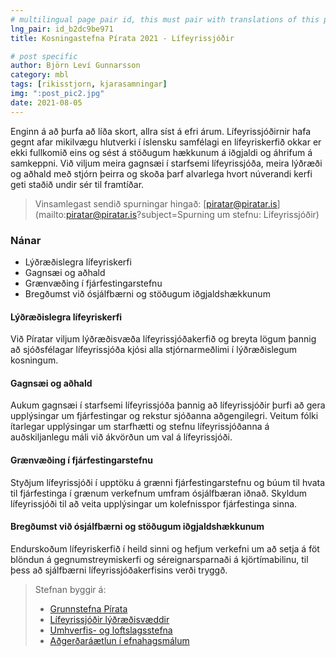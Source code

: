 ```yaml
---
# multilingual page pair id, this must pair with translations of this page. (This name must be unique)
lng_pair: id_b2dc9be971
title: Kosningastefna Pírata 2021 - Lífeyrissjóðir

# post specific
author: Björn Leví Gunnarsson
category: mbl
tags: [rikisstjorn, kjarasamningar]
img: ":post_pic2.jpg"
date: 2021-08-05
---
```


Enginn á að þurfa að líða skort, allra síst á efri árum. Lífeyrissjóðirnir hafa gegnt afar mikilvægu hlutverki í íslensku samfélagi en lífeyriskerfið okkar er ekki fullkomið eins og sést á stöðugum hækkunum á iðgjaldi og áhrifum á samkeppni. Við viljum meira gagnsæi í starfsemi lífeyrissjóða, meira lýðræði og aðhald með stjórn þeirra og skoða þarf alvarlega hvort núverandi kerfi geti staðið undir sér til framtíðar.

> Vinsamlegast sendið spurningar hingað: [piratar@piratar.is](mailto:piratar@piratar.is?subject=Spurning um stefnu: Lífeyrissjóðir)

### Nánar 
- Lýðræðislegra lífeyriskerfi 
- Gagnsæi og aðhald 
- Grænvæðing í fjárfestingarstefnu 
- Bregðumst við ósjálfbærni og stöðugum iðgjaldshækkunum

#### Lýðræðislegra lífeyriskerfi 
Við Píratar viljum lýðræðisvæða lífeyrissjóðakerfið og breyta lögum þannig að sjóðsfélagar lífeyrissjóða kjósi alla stjórnarmeðlimi í lýðræðislegum kosningum.

#### Gagnsæi og aðhald 
Aukum gagnsæi í starfsemi lífeyrissjóða þannig að lífeyrissjóðir þurfi að gera upplýsingar um fjárfestingar og rekstur sjóðanna aðgengilegri. Veitum fólki ítarlegar upplýsingar um starfhætti og stefnu lífeyrissjóðanna á auðskiljanlegu máli við ákvörðun um val á lífeyrissjóði.

#### Grænvæðing í fjárfestingarstefnu 
Styðjum lífeyrissjóði í upptöku á grænni fjárfestingarstefnu og búum til hvata til fjárfestinga í grænum verkefnum umfram ósjálfbæran iðnað. Skyldum lífeyrissjóði til að veita upplýsingar um kolefnisspor fjárfestinga sinna.

#### Bregðumst við ósjálfbærni og stöðugum iðgjaldshækkunum 
Endurskoðum lífeyriskerfið í heild sinni og hefjum verkefni um að setja á föt blöndun á gegnumstreymiskerfi og séreignarsparnaði á kjörtímabilinu, til þess að sjálfbærni lífeyrissjóðakerfisins verði tryggð.

> Stefnan byggir á: 
> - [Grunnstefna Pírata](https://x.piratar.is/polity/1/document/2/)
> - [Lífeyrissjóðir lýðræðisvæddir](https://x.piratar.is/polity/1/document/235/)
> - [Umhverfis- og loftslagsstefna](https://x.piratar.is/polity/1/document/489/)
> - [Aðgerðaráætlun í efnahagsmálum](https://x.piratar.is/polity/1/document/490/)